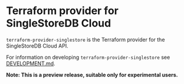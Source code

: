 # Terraform provider for SingleStoreDB Cloud

`terraform-provider-singlestore` is the Terraform provider for the SingleStoreDB Cloud API.

For information on developing `terraform-provider-singlestore` see [DEVELOPMENT.md](DEVELOPMENT.md).

**Note: This is a preview release, suitable only for experimental users.**